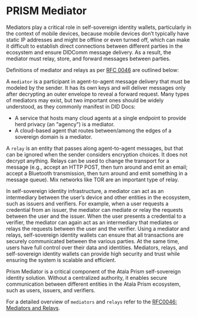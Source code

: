 # PRISM Mediator

Mediators play a critical role in self-sovereign identity wallets, particularly in the context of mobile devices, because mobile devices don’t typically have static IP addresses and might be offline or even turned off, which can make it difficult to establish direct connections between different parties in the ecosystem and ensure DIDComm message delivery. As a result, the mediator must relay, store, and forward messages between parties.

Definitions of mediator and relays as per [RFC 0046](https://github.com/hyperledger/aries-rfcs/tree/main/concepts/0046-mediators-and-relays#summary) are outlined below:

A `mediator` is a participant in agent-to-agent message delivery that must be modeled by the sender. It has its own keys and will deliver messages only after decrypting an outer envelope to reveal a forward request. Many types of mediators may exist, but two important ones should be widely understood, as they commonly manifest in DID Docs:

- A service that hosts many cloud agents at a single endpoint to provide herd privacy (an "agency") is a mediator.
- A cloud-based agent that routes between/among the edges of a sovereign domain is a mediator.

A `relay` is an entity that passes along agent-to-agent messages, but that can be ignored when the sender considers encryption choices. It does not decrypt anything. Relays can be used to change the transport for a message (e.g., accept an HTTP POST, then turn around and emit an email; accept a Bluetooth transmission, then turn around and emit something in a message queue). Mix networks like TOR are an important type of relay.

In self-sovereign identity infrastructure, a mediator can act as an intermediary between the user’s device and other entities in the ecosystem, such as issuers and verifiers. For example, when a user requests a credential from an issuer, the mediator can mediate or relay the requests between the user and the issuer. When the user presents a credential to a verifier, the mediator can again act as an intermediary that mediates or relays the requests between the user and the verifier. Using a mediator and relays, self-sovereign identity wallets can ensure that all transactions are securely communicated between the various parties. At the same time, users have full control over their data and identities. Mediators, relays, and self-sovereign identity wallets can provide high security and trust while ensuring the system is scalable and efficient.

Prism Mediator is a critical component of the Atala Prism self-sovereign identity solution. Without a centralized authority, it enables secure communication between different entities in the Atala Prism ecosystem, such as users, issuers, and verifiers.

For a detailed overview of `mediators` and `relays` refer to the [RFC0046: Mediators and Relays](https://github.com/hyperledger/aries-rfcs/tree/main/concepts/0046-mediators-and-relays).